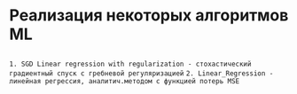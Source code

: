 # Реализация некоторых алгоритмов ML

## 
`1. SGD Linear regression with regularization - стохастический градиентный спуск с гребневой регуляризацией`
`2. Linear_Regression - линейная регрессия, аналитич.методом с функцией потерь MSE`
